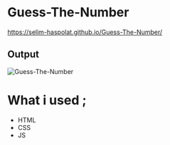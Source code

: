 # Guess-The-Number
https://selim-haspolat.github.io/Guess-The-Number/

## Output

![Guess-The-Number](https://user-images.githubusercontent.com/118964736/213910354-f972c3d5-bf03-465c-bec9-25802b45eb4f.gif)


# What i used ;
- HTML
- CSS 
- JS
